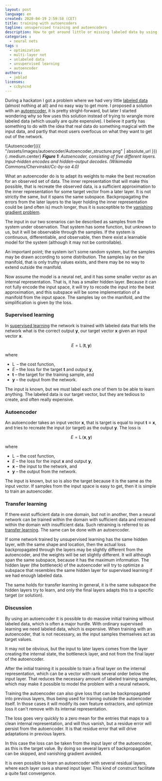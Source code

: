 ```yaml
---
layout: post
language: en
created: 2020-04-19 2:59:58 (CET)
title: training with autoencoders
tagline: unsupervised training and autoencoders
description: How to get around little or missing labeled data by using an autoencoder.
categories :
  - neural nets
tags :
  - optimization
  - multi-layer net
  - unlabeled data
  - unsupervised learning
  - autoencoder
authors:
  - jeblad
licenses:
  - ccbyncnd
---
```


During a hackaton I got a problem where we had very little [labeled data](https://en.wikipedia.org/wiki/Labeled_data) (almost nothing at all) and no easy way to get more. I proposed a solution with an [autoencoder](https://en.wikipedia.org/wiki/Autoencoder), it is pretty stright-forward, but later I started wondering why so few uses this solution instead of trying to wrangle more labeled data (which usually are quite expensive). I believe it partly has something to do with the idea that real data do something magical with the input data, and partly that most users overfocus on what they want to get out of the network.

<!--more-->

![Autoencoder]({{ "/assets/images/autoencoder/Autoencoder_structure.png" | absolute_url }}){:.medium.center}
***Figure 1**: Autoencoder, consisting of five different layers. Input–hidden encodes and hidden–output decodes. (Wikimedia Commons/Chervinskii/Cc-by-sa 4.0)*

What an autoencoder do is to adapt its weights to make the best recreation for an observed set of data. The inner representation that will make this possible, that is recreate the observed data, is a sufficient approximation to the inner representation for some target vector from a later layer. It is not strictly the same, but it spans the same subspace. Backpropagating the errors from the later layers to the layer holding the inner representation could be (and often is) much longer, thus it is susceptible to the [vanishing gradient problem](https://en.wikipedia.org/wiki/Vanishing_gradient_problem).

The input in our two scenarios can be described as samples from the system under observation. That system has some function, but unknown to us, but it will be observable through the samples. If the system is continuous, differentiable, and observable, then there exist a learnable model for the system (although it may not be controllable).

<p class="note">An important point; the system isn't some random system, but the samples may be drawn according to some distribution. The samples lay on the manifold, that is only truthy values exists, and there may be no way to extend outside the manifold.</p>

Now assume the model is a neural net, and it has some smaller vector as an internal representation. That is, it has a smaller hidden layer. Because it can not fully encode the input space, it will try to recode the input into the best approximation, and this subspace will be some implementation of a manifold from the input space. The samples lay on the manifold, and the simplification is given by the loss.

### Supervised learning

In [supervised learning](https://en.wikipedia.org/wiki/Supervised_learning) the network is trained with labeled data that tells the network what is the correct output $\mathbf{y}$, our target vector $\mathbf{x}$ given an input vector $\mathbf{x}$.

$$
\begin{equation}
E = \operatorname{L} \left ( \mathbf{t}, \mathbf{y} \right )
\end{equation}
$$

where
- $\operatorname{L}$ – the cost function,
- $E$ – the loss for the target $\mathbf{t}$ and output $\mathbf{y}$,
- $\mathbf{t}$ – the target for the training sample, and
- $\mathbf{y}$ – the output from the network.

The input is known, but we must label each one of them to be able to learn anything. The labeled data is our target vector, but they are tedious to create, and often really expensive.

### Autoencoder

An autoencoder takes an input vector $\mathbf{x}$, that is target is equal to input $\mathbf{t} \equiv \mathbf{x}$, and tries to recreate the input (or target) as the output $\mathbf{y}$. The loss is

$$
\begin{equation}
E = \operatorname{L} \left ( \mathbf{x}, \mathbf{y} \right )
\end{equation}
$$

where
- $\operatorname{L}$ – the cost function,
- $E$ – the loss for the input $\mathbf{x}$ and output $\mathbf{y}$,
- $\mathbf{x}$ – the input to the network, and
- $\mathbf{y}$ – the output from the network.

The input is known, but so is also the target because it is the same as the input vector. If samples from the input space is easy to get, then it is simple to train an autoencoder.

### Transfer learning

If there exist sufficient data in one domain, but not in another, then a neural network can be trained within the domain with sufficient data and retrained within the domain with insufficient data. Such retraining is referred to as [transfer learning](https://en.wikipedia.org/wiki/Transfer_learning). The same can be done with an autoencoder.

If some network trained by unsupervised learning has the same hidden layer, with the same shape and location, then the actual loss backpropagated through the layers may be slightly different from the autoencoder, and the weights will be set slightly different. It will although span the same subspace, because it has the maximum information. The hidden layer (the bottleneck) of the autoencoder will try to optimize a subspace that resembles the same hidden layer for supervised learning if we had enough labeled data.

The same holds for transfer learning in general, it is the same subspace the hidden layers try to learn, and only the final layers adapts this to a specific target (or solution).

### Discussion

By using an autoencoder it is possible to do massive initial training without labeled data, which is often a major hurdle. With ordinary supervised learning we need labeled data, which is expensive. When training with an autoencoder, that is not necessary, as the input samples themselves act as target values.

It may not be obvious, but the input to later layers comes from the layer creating the internal state, the bottleneck layer, and not from the final layer of the autoencoder. 

After the initial training it is possible to train a final layer on the internal representation, which can be a vector with rank several order below the input layer. That reduces the necessary amount of labeled training samples, which may make it possible to model the problem with a neural network.

Training the autoencoder can also give loss that can be backpropagated into previous layers, thus being used for training outside the autoencoder itself. In those cases it will modify its own feature extractors, and optimize loss it can't remove with its internal representation.

The loss goes very quickly to a zero mean for the entries that maps to a clean internal representation, and will thus vanish, but a residue error will persist from the autoencoder. It is that residue error that will drive adaptations in previous layers.

In this case the loss can be taken from the input layer of the autoencoder, as this is the target value. By doing so several layers of backpropagation can be skipped, and vanishing gradient avoided.

It is even possible to learn an autoencoder with several residual layers, where each layer uses a shared input layer. This kind of construct facilitate a quite fast convergence.

